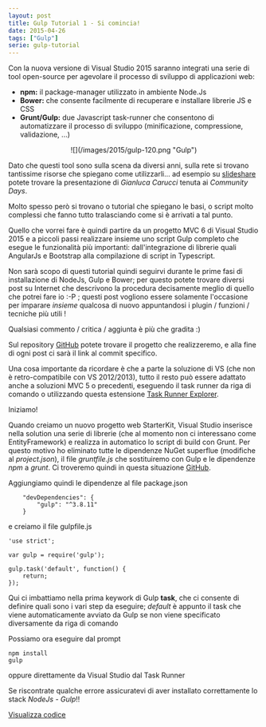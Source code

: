 ```yaml
---
layout: post
title: Gulp Tutorial 1 - Si comincia!
date: 2015-04-26
tags: ["Gulp"]
serie: gulp-tutorial
---
```


Con la nuova versione di Visual Studio 2015 saranno integrati una serie di tool open-source per agevolare il processo di sviluppo di applicazioni web:
* **npm:** il package-manager utilizzato in ambiente Node.Js
* **Bower:** che consente facilmente di recuperare e installare librerie JS e CSS
* **Grunt/Gulp:** due Javascript task-runner che consentono di automatizzare il processo di sviluppo (minificazione, compressione, validazione, ...)

<div style="text-align:center">![](/images/2015/gulp-120.png "Gulp")</div>
<!-- more -->

Dato che questi tool sono sulla scena da diversi anni, sulla rete si trovano tantissime risorse che spiegano come utilizzarli... ad esempio su [slideshare](http://www.slideshare.net/rucka/bower-grunt-and-npm) potete trovare la presentazione di *Gianluca Carucci* tenuta ai *Community Days*.

Molto spesso però si trovano o tutorial che spiegano le basi, o script molto complessi che fanno tutto tralasciando come si è arrivati a tal punto.

Quello che vorrei fare è quindi partire da un progetto MVC 6 di Visual Studio 2015 e a piccoli passi realizzare insieme uno script Gulp completo che esegue le funzionalità più importanti: dall'integrazione di librerie quali AngularJs e Bootstrap alla compilazione di script in Typescript.

Non sarà scopo di questi tutorial quindi seguirvi durante le prime fasi di installazione di NodeJs, Gulp e Bower; per questo potete trovare diversi post su Internet che descrivono la procedura decisamente meglio di quello che potrei fare io :-P ; questi post vogliono essere solamente l'occasione per imparare *insieme* qualcosa di nuovo appuntandosi i plugin / funzioni / tecniche più utili ! 

Qualsiasi commento / critica / aggiunta è più che gradita :)

Sul repository [GitHub](https://github.com/salem84/AngularTsMvcWebApp) potete trovare il progetto che realizzeremo, e alla fine di ogni post ci sarà il link al commit specifico.

Una cosa importante da ricordare è che a parte la soluzione di VS (che non è retro-compatibile con VS 2012/2013), tutto il resto può essere adattato anche a soluzioni MVC 5 o precedenti, eseguendo il task runner da riga di comando o utilizzando questa estensione [Task Runner Explorer](https://visualstudiogallery.msdn.microsoft.com/8e1b4368-4afb-467a-bc13-9650572db708).

Iniziamo!

Quando creiamo un nuovo progetto web StarterKit, Visual Studio inserisce nella solution una serie di librerie (che al momento non ci interessano come EntityFramework) e realizza in automatico lo script di build con Grunt.
Per questo motivo ho eliminato tutte le dipendenze NuGet superflue (modifiche al *project.json*), il file *gruntfile.js* che sostituiremo con Gulp e le dipendenze *npm* a *grunt*.
Ci troveremo quindi in questa situazione [GitHub](https://github.com/salem84/AngularTsMvcWebApp/tree/335c9bc2ad8d6f14d6b574fc6ccd6b6f6e4aac7a).

Aggiungiamo quindi le dipendenze al file package.json 

```
	"devDependencies": {
        "gulp": "^3.8.11"
    }
```

e creiamo il file gulpfile.js

```
'use strict';

var gulp = require('gulp');

gulp.task('default', function() {
    return;
});
```

Qui ci imbattiamo nella prima keywork di Gulp **task**, che ci consente di definire quali sono i vari step da eseguire; *default* è appunto il task che viene automaticamente avviato da Gulp se non viene specificato diversamente da riga di comando

Possiamo ora eseguire dal prompt
```
npm install
gulp
```
oppure direttamente da Visual Studio dal Task Runner

Se riscontrate qualche errore assicuratevi di aver installato correttamente lo stack *NodeJs - Gulp*!!

[Visualizza codice](https://github.com/salem84/AngularTsMvcWebApp/tree/2686a459209ba5a6ae777151e0ca2d4e83ecefd6)